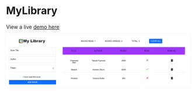 # MyLibrary

View a live [demo here](https://zaynmuhammad.github.io/MyLibrary/)

![alt text](https://github.com/ZaynMuhammad/MyLibrary/blob/main/Assests/Images/Library_Demo.png "Image of the Web App Demo")

